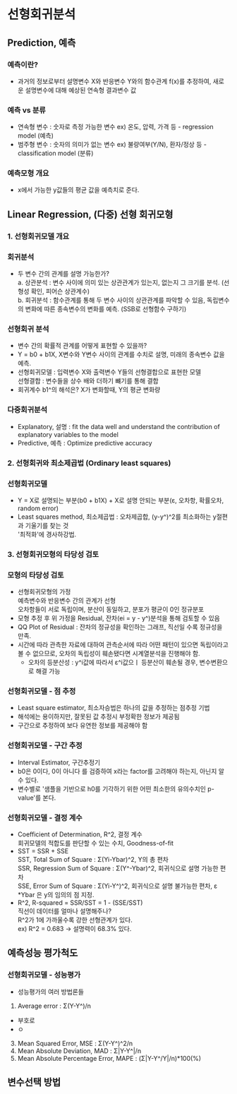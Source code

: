 # 선형회귀분석
## Prediction, 예측
### 예측이란?
- 과거의 정보로부터 설명변수 X와 반응변수 Y와의 함수관계 f(x)를 추정하여, 새로운 설명변수에 대해 예상된 연속형 결과변수 값

### 예측 vs 분류
- 연속형 변수 : 숫자로 측정 가능한 변수 ex) 온도, 압력, 가격 등 - regression model (예측)
- 범주형 변수 : 숫자의 의미가 없는 변수 ex) 불량여부(Y/N), 환자/정상 등 - classification model (분류)

### 예측모형 개요
- x에서 가능한 y값들의 평균 값을 예측치로 준다.

## Linear Regression, (다중) 선형 회귀모형
### 1. 선형회귀모델 개요
### 회귀분석
- 두 변수 간의 관계를 설명 가능한가?
<br> a. 상관분석 : 변수 사이에 의미 있는 상관관계가 있는지, 없는지 그 크기를 분석. (선형성 확인, 피어슨 상관계수)
<br> b. 회귀분석 : 함수관계를 통해 두 변수 사이의 상관관계를 파악할 수 있음, 독립변수의 변화에 따른 종속변수의 변화를 예측. (SSB로 선형함수 구하기)

### 선형회귀 분석
- 변수 간의 확률적 관계를 어떻게 표현할 수 있을까?
- Y = b0 + b1X, X변수와 Y변수 사이의 관계를 수치로 설명, 미래의 종속변수 값을 예측.
- 선형회귀모델 : 입력변수 X와 출력변수 Y들의 선형결합으로 표현한 모델
<br> 선형결합 : 변수들을 상수 배와 더하기 뺴기를 통해 결합
- 회귀계수 b1^의 해석은? X가 변화할때, Y의 평균 변화량

### 다중회귀분석
- Explanatory, 설명 : fit the data well and understand the contribution of explanatory variables to the model
- Predictive, 예측 : Optimize predictive accuracy

### 2. 선형회귀와 최소제곱법 (Ordinary least squares)
### 선형회귀모델
- Y = X로 설명되는 부분(b0 + b1X) + X로 설명 안되는 부분(ε, 오차항, 확률오차, random error)
- Least squares method, 최소제곱법 : 오차제곱합, (y-y^)^2를 최소화하는 y절편과 기울기를 찾는 것
<br> '최적화'에 경사하강법.

### 3. 선형회귀모형의 타당성 검토
### 모형의 타당성 검토
- 선형회귀모형의 가정
<br> 예측변수와 반응변수 간의 관계가 선형
<br> 오차항들이 서로 독립이며, 분산이 동일하고, 분포가 평균이 0인 정규분포
- 모형 추정 후 위 가정을 Residual, 잔차(ei = y - y^)분석을 통해 검토할 수 있음
- QQ Plot of Residual : 잔차의 정규성을 확인하는 그래프, 직선일 수록 정규성을 만족.
- 시간에 따라 관측한 자료에 대하여 관측순서에 따라 어떤 패턴이 있으면 독립이라고 볼 수 없으므로, 오차의 독립성이 훼손됐다면 시계열분석을 진행해야 함.
  - 오차의 등분산성 : y^i값에 따라서 ε^i값으ㅣ 등분산이 훼손될 경우, 변수변환으로 해결 가능

### 선형회귀모델 - 점 추정
- Least square estimator, 최소자승법은 하나의 값을 추정하는 점추정 기법
- 해석에는 용이하지만, 잘못된 값 추정시 부정확한 정보가 제공됨
- 구간으로 추정하여 보다 유연한 정보를 제공해야 함

### 선형회귀모델 - 구간 추정
- Interval Estimator, 구간추정기
- b0은 0이다, 0이 아니다 를 검증하여 x라는 factor를 고려해야 하는지, 아닌지 알 수 있다.
- 변수별로 '샘플을 기반으로 h0를 기각하기 위한 어떤 최소한의 유의수치인 p-value'를 본다.

### 선형회귀모델 - 결정 계수
- Coefficient of Determination, R^2, 결정 계수
<br> 회귀모델의 적합도를 판단할 수 있는 수치, Goodness-of-fit
- SST = SSR + SSE
<br> SST, Total Sum of Square : Σ(Yi-Ybar)^2, Y의 총 편차
<br> SSR, Regression Sum of Square : Σ(Y^-Ybar)^2, 회귀식으로 설명 가능한 편차
<br> SSE, Error Sum of Square : Σ(Yi-Y^)^2, 회귀식으로 설명 불가능한 편차, ε
<br> *Ybar 은 y의 임의의 점 지정.
- R^2, R-squared = SSR/SST = 1 - (SSE/SST)
<br> 직선이 데이터를 얼마나 설명해주나?
<br> R^2가 1에 가까울수록 강한 선형관계가 있다.
<br> ex) R^2 = 0.683 -> 설명력이 68.3% 있다.

## 예측성능 평가척도
### 선형회귀모델 - 성능평가
- 성능평가의 여러 방법론들
1. Average error : Σ(Y-Y^)/n
- 부호로 
- ㅇ

3. Mean Squared Error, MSE : Σ(Y-Y^)^2/n
4. Mean Absolute Deviation, MAD : Σ|Y-Y^|/n
5. Mean Absolute Percentage Error, MAPE : (Σ|Y-Y^/Y|/n)*100(%)



## 변수선택 방법
